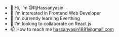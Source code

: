 - 👋 Hi, I’m @RjHassanyasin
- 👀 I’m interested in Frontend Web Developer
- 🌱 I’m currently learning Everthing
- 💞️ I’m looking to collaborate on React js
- 📫 How to reach me hassanyasin1881@gmail.com
<!---
As a frontend developer, I thrive on creating visually appealing and user-friendly interfaces. My passion lies in crafting seamless and responsive web experiences using the latest technologies and best practices in frontend development.

💻 I specialize in HTML, CSS, and JavaScript, and I have a strong foundation in popular frontend frameworks like React. My goal is to deliver high-quality, performance-optimized code that enhances user interactions and overall website functionality.

🌱 Currently, I'm dedicated to staying abreast of industry trends and continuously expanding my skill set. Learning and adapting to new technologies is a key aspect of my professional journey.

💼 I'm open to collaborating on exciting projects, especially those involving frontend development. If you're looking for a motivated and skilled frontend developer, feel free to reach out to me at YourEmail hassanyasin1881@gmail.com.

Let's build something amazing together! 🚀
--->

